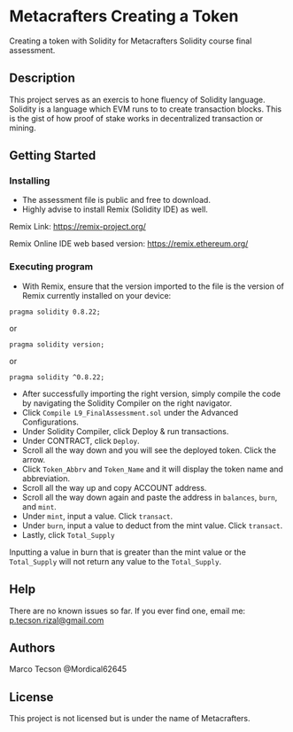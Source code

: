 # Metacrafters Creating a Token
Creating a token with Solidity for Metacrafters Solidity course final assessment.

## Description
This project serves as an exercis to hone fluency of Solidity language.
Solidity is a language which EVM runs to to create transaction blocks.
This is the gist of how proof of stake works in decentralized transaction or mining. 

## Getting Started
### Installing
* The assessment file is public and free to download.
* Highly advise to install Remix (Solidity IDE) as well.

Remix Link: https://remix-project.org/

Remix Online IDE web based version: https://remix.ethereum.org/
### Executing program
* With Remix, ensure that the version imported to the file is the version
of Remix currently installed on your device:

``` pragma solidity 0.8.22; ```

or

``` pragma solidity version; ```

or 

``` pragma solidity ^0.8.22; ```
* After successfully importing the right version, simply compile the code
by navigating the Solidity Compiler on the right navigator.
* Click ```Compile L9_FinalAssessment.sol``` under the Advanced Configurations.
* Under Solidity Compiler, click Deploy & run transactions.
* Under CONTRACT, click ```Deploy```.
* Scroll all the way down and you will see the deployed token. Click the arrow.
* Click ```Token_Abbrv``` and ```Token_Name``` and it will display the token name and abbreviation.
* Scroll all the way up and copy ACCOUNT address.
* Scroll all the way down again and paste the address in ```balances```, ```burn```, and ```mint```.
* Under ```mint```, input a value. Click ```transact```.
* Under ```burn```, input a value to deduct from the mint value. Click ```transact```.
* Lastly, click ```Total_Supply```

Inputting a value in burn that is greater than the mint value or the ```Total_Supply``` will not return any value to the ```Total_Supply```.

## Help
There are no known issues so far. If you ever find one, email me: p.tecson.rizal@gmail.com

## Authors
Marco Tecson
@Mordical62645

## License
This project is not licensed but is under the name of Metacrafters.
